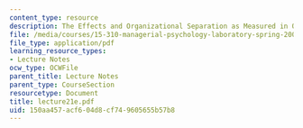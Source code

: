 ```yaml
---
content_type: resource
description: The Effects and Organizational Separation as Measured in One Organization
file: /media/courses/15-310-managerial-psychology-laboratory-spring-2003/150aa457acf604d8cf749605655b57b8_lecture21e.pdf
file_type: application/pdf
learning_resource_types:
- Lecture Notes
ocw_type: OCWFile
parent_title: Lecture Notes
parent_type: CourseSection
resourcetype: Document
title: lecture21e.pdf
uid: 150aa457-acf6-04d8-cf74-9605655b57b8
---
```

